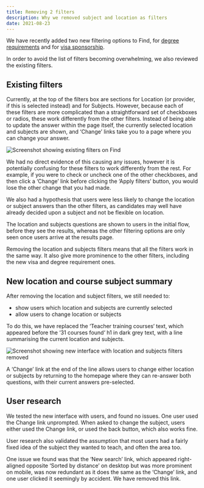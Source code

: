 ```yaml
---
title: Removing 2 filters
description: Why we removed subject and location as filters
date: 2021-08-23
---
```


We have recently added two new filtering options to Find, for [degree requirements](/find-teacher-training/degree-requirement-filter/) and for [visa sponsorship](/find-teacher-training/visa-sponsorship-filter/).

In order to avoid the list of filters becoming overwhelming, we also reviewed the existing filters.

## Existing filters

Currently, at the top of the filters box are sections for Location (or provider, if this is selected instead) and for Subjects. However, because each of these filters are more complicated than a straightforward set of checkboxes or radios, these work differently from the other filters. Instead of being able to update the answer within the page itself, the currently selected location and subjects are shown, and ‘Change’ links take you to a page where you can change your answer.

![Screenshot showing existing filters on Find](results-before.png "Existing filters on Find")

We had no direct evidence of this causing any issues, however it is potentially confusing for these filters to work differently from the rest. For example, if you were to check or uncheck one of the other checkboxes, and then click a ‘Change’ link before clicking the ‘Apply filters’ button, you would lose the other change that you had made.

We also had a hypothesis that users were less likely to change the location or subject answers than the other filters, as candidates may well have already decided upon a subject and not be flexible on location.

The location and subjects questions are shown to users in the initial flow, before they see the results, whereas the other filtering options are only seen once users arrive at the results page.

Removing the location and subjects filters means that all the filters work in the same way. It also give more prominence to the other filters, including the new visa and degree requirement ones.

## New location and course subject summary

After removing the location and subject filters, we still needed to:

* show users which location and subjects are currently selected
* allow users to change location or subjects

To do this, we have replaced the ‘Teacher training courses‘ text, which appeared before the ‘31 courses found‘ h1 in dark grey text, with a line summarising the current location and subjects.

![Screenshot showing new interface with location and subjects filters removed](results-after.png "New location and subject summary with Change link")

A ‘Change’ link at the end of the line allows users to change either location or subjects by returning to the homepage where they can re-answer both questions, with their current answers pre-selected.

## User research

We tested the new interface with users, and found no issues. One user used the Change link unprompted. When asked to change the subject, users either used the Change link, or used the back button, which also works fine.

User research also validated the assumption that most users had a fairly fixed idea of the subject they wanted to teach, and often the area too.

One issue we found was that the ‘New search’ link, which appeared right-aligned opposite ‘Sorted by distance’ on desktop but was more prominent on mobile, was now redundant as it does the same as the ‘Change’ link, and one user clicked it seemingly by accident. We have removed this link.

